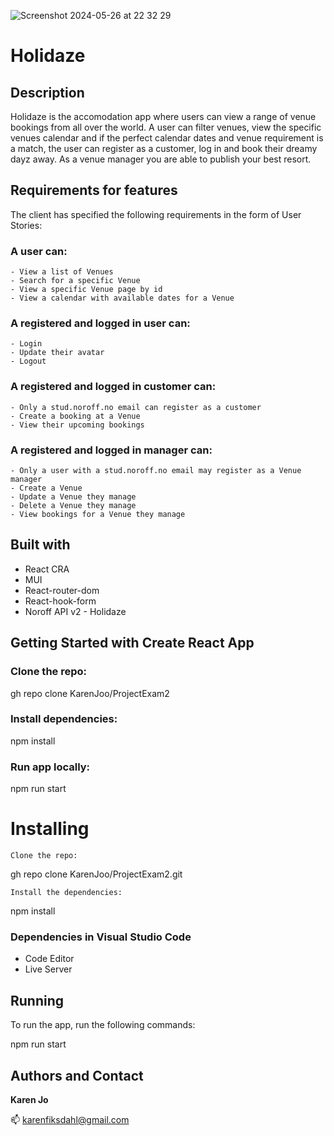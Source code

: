  ![Screenshot 2024-05-26 at 22 32 29](https://github.com/KarenJoo/ProjectExam2/assets/114563762/c9264106-8a19-400b-a089-836e26eba4ed)

# Holidaze
## Description
Holidaze is the accomodation app where users can view a range of venue bookings from all over the world. 
A user can filter venues, view the specific venues calendar and if the perfect calendar dates and venue requirement is a match, the user can register as a customer, log in and book their dreamy dayz away.
As a venue manager you are able to publish your best resort. 

## Requirements for features
The client has specified the following requirements in the form of User Stories:

### A user can:
    - View a list of Venues
    - Search for a specific Venue
    - View a specific Venue page by id
    - View a calendar with available dates for a Venue

### A registered and logged in user can:
    - Login
    - Update their avatar
    - Logout
    
### A registered and logged in customer can: 
    - Only a stud.noroff.no email can register as a customer
    - Create a booking at a Venue    
    - View their upcoming bookings

### A registered and logged in manager can: 
    - Only a user with a stud.noroff.no email may register as a Venue manager
    - Create a Venue
    - Update a Venue they manage
    - Delete a Venue they manage
    - View bookings for a Venue they manage

  ## Built with
  - React CRA
  - MUI
  - React-router-dom
  - React-hook-form
  - Noroff API v2 - Holidaze 


## Getting Started with Create React App

### Clone the repo:
 gh repo clone KarenJoo/ProjectExam2

### Install dependencies:
npm install

### Run app locally:
npm run start

# Installing

    Clone the repo:

 gh repo clone KarenJoo/ProjectExam2.git

    Install the dependencies:

npm install

### Dependencies in Visual Studio Code
- Code Editor 
- Live Server 

## Running

To run the app, run the following commands:

   npm run start


## Authors and Contact
**Karen Jo**

📫 karenfiksdahl@gmail.com
